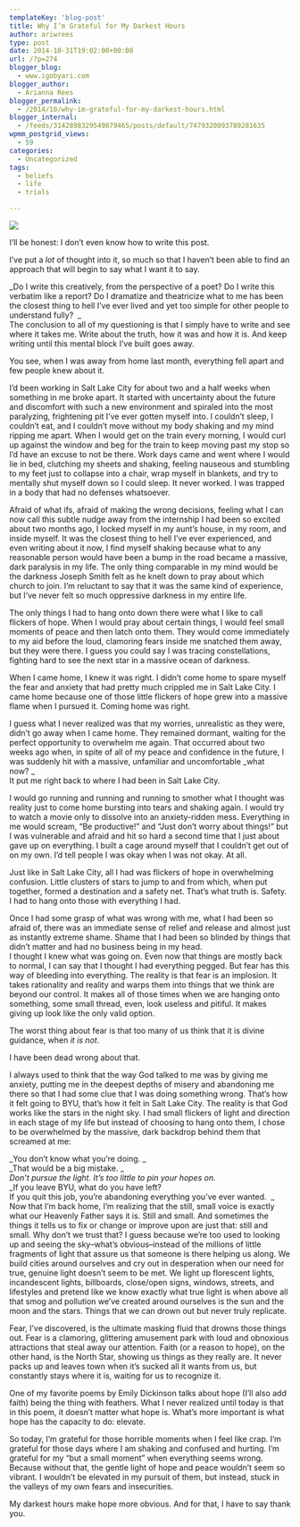 ```yaml
---
templateKey: 'blog-post'
title: Why I’m Grateful for My Darkest Hours
author: ariwrees
type: post
date: 2014-10-31T19:02:00+00:00
url: /?p=274
blogger_blog:
  - www.igobyari.com
blogger_author:
  - Arianna Rees
blogger_permalink:
  - /2014/10/why-im-grateful-for-my-darkest-hours.html
blogger_internal:
  - /feeds/3142898329549879465/posts/default/7479320093789281635
wpmm_postgrid_views:
  - 59
categories:
  - Uncategorized
tags:
  - beliefs
  - life
  - trials

---
```

[![](http://www.igobyari.com/wp-content/uploads/2014/10/prodigalpost1.jpg)](http://www.igobyari.com/wp-content/uploads/2014/10/prodigalpost1.jpg)

I’ll be honest: I don’t even know how to write this post.

I’ve put a _lot_ of thought into it, so much so that I haven’t been able to find an approach that will begin to say what I want it to say.

_Do I write this creatively, from the perspective of a poet? Do I write this verbatim like a report? Do I dramatize and theatricize what to me has been the closest thing to hell I’ve ever lived and yet too simple for other people to understand fully?  _  
The conclusion to all of my questioning is that I simply have to write and see where it takes me. Write about the truth, how it was and how it is. And keep writing until this mental block I’ve built goes away.

You see, when I was away from home last month, everything fell apart and few people knew about it.

I’d been working in Salt Lake City for about two and a half weeks when something in me broke apart. It started with uncertainty about the future and discomfort with such a new environment and spiraled into the most paralyzing, frightening pit I’ve ever gotten myself into. I couldn’t sleep, I couldn’t eat, and I couldn’t move without my body shaking and my mind ripping me apart. When I would get on the train every morning, I would curl up against the window and beg for the train to keep moving past my stop so I’d have an excuse to not be there. Work days came and went where I would lie in bed, clutching my sheets and shaking, feeling nauseous and stumbling to my feet just to collapse into a chair, wrap myself in blankets, and try to mentally shut myself down so I could sleep. It never worked. I was trapped in a body that had no defenses whatsoever.

Afraid of what ifs, afraid of making the wrong decisions, feeling what I can now call this subtle nudge away from the internship I had been so excited about two months ago, I locked myself in my aunt’s house, in my room, and inside myself. It was the closest thing to hell I’ve ever experienced, and even writing about it now, I find myself shaking because what to any reasonable person would have been a bump in the road became a massive, dark paralysis in my life. The only thing comparable in my mind would be the darkness Joseph Smith felt as he knelt down to pray about which church to join. I’m reluctant to say that it was the same kind of experience, but I’ve never felt so much oppressive darkness in my entire life.

The only things I had to hang onto down there were what I like to call flickers of hope. When I would pray about certain things, I would feel small moments of peace and then latch onto them. They would come immediately to my aid before the loud, clamoring fears inside me snatched them away, but they were there. I guess you could say I was tracing constellations, fighting hard to see the next star in a massive ocean of darkness.

When I came home, I knew it was right. I didn’t come home to spare myself the fear and anxiety that had pretty much crippled me in Salt Lake City. I came home because one of those little flickers of hope grew into a massive flame when I pursued it. Coming home was right.

I guess what I never realized was that my worries, unrealistic as they were, didn’t go away when I came home. They remained dormant, waiting for the perfect opportunity to overwhelm me again. That occurred about two weeks ago when, in spite of all of my peace and confidence in the future, I was suddenly hit with a massive, unfamiliar and uncomfortable _what now? _  
It put me right back to where I had been in Salt Lake City.

I would go running and running and running to smother what I thought was reality just to come home bursting into tears and shaking again. I would try to watch a movie only to dissolve into an anxiety-ridden mess. Everything in me would scream, “Be productive!” and “Just don’t worry about things!” but I was vulnerable and afraid and hit so hard a second time that I just about gave up on everything. I built a cage around myself that I couldn’t get out of on my own. I’d tell people I was okay when I was not okay. At all.

Just like in Salt Lake City, all I had was flickers of hope in overwhelming confusion. Little clusters of stars to jump to and from which, when put together, formed a destination and a safety net. That’s what truth is. Safety. I had to hang onto those with everything I had.

Once I had some grasp of what was wrong with me, what I had been so afraid of, there was an immediate sense of relief and release and almost just as instantly extreme shame. Shame that I had been so blinded by things that didn’t matter and had no business being in my head.  
I thought I knew what was going on. Even now that things are mostly back to normal, I can say that I thought I had everything pegged. But fear has this way of bleeding into everything. The reality is that fear is an implosion. It takes rationality and reality and warps them into things that we think are beyond our control. It makes all of those times when we are hanging onto something, some small thread, even, look useless and pitiful. It makes giving up look like the only valid option.

The worst thing about fear is that too many of us think that it is divine guidance, when _it is not_.

I have been dead wrong about that.

I always used to think that the way God talked to me was by giving me anxiety, putting me in the deepest depths of misery and abandoning me there so that I had some clue that I was doing something wrong. That’s how it felt going to BYU, that’s how it felt in Salt Lake City. The reality is that God works like the stars in the night sky. I had small flickers of light and direction in each stage of my life but instead of choosing to hang onto them, I chose to be overwhelmed by the massive, dark backdrop behind them that screamed at me:

_You don’t know what you’re doing. _  
_That would be a big mistake. _  
_Don’t pursue the light. It’s too little to pin your hopes on._  
_If you leave BYU, what do you have left?  
If you quit this job, you’re abandoning everything you’ve ever wanted.  _  
Now that I’m back home, I’m realizing that the still, small voice is exactly what our Heavenly Father says it is. Still and small. And sometimes the things it tells us to fix or change or improve upon are just that: still and small. Why don’t we trust that? I guess because we’re too used to looking up and seeing the sky–what’s obvious–instead of the millions of little fragments of light that assure us that someone is there helping us along. We build cities around ourselves and cry out in desperation when our need for true, genuine light doesn’t seem to be met. We light up florescent lights, incandescent lights, billboards, close/open signs, windows, streets, and lifestyles and pretend like we know exactly what true light is when above all that smog and pollution we’ve created around ourselves is the sun and the moon and the stars. Things that we can drown out but never truly replicate.

Fear, I’ve discovered, is the ultimate masking fluid that drowns those things out. Fear is a clamoring, glittering amusement park with loud and obnoxious attractions that steal away our attention. Faith (or a reason to hope), on the other hand, is the North Star, showing us things as they really are. It never packs up and leaves town when it’s sucked all it wants from us, but constantly stays where it is, waiting for us to recognize it.

One of my favorite poems by Emily Dickinson talks about hope (I’ll also add faith) being the thing with feathers. What I never realized until today is that in this poem, it doesn’t matter what hope is. What’s more important is what hope has the capacity to do: elevate.

So today, I’m grateful for those horrible moments when I feel like crap. I’m grateful for those days where I am shaking and confused and hurting. I’m grateful for my “but a small moment” when everything seems wrong. Because without that, the gentle light of hope and peace wouldn’t seem so vibrant. I wouldn’t be elevated in my pursuit of them, but instead, stuck in the valleys of my own fears and insecurities.

My darkest hours make hope more obvious. And for that, I have to say thank you.